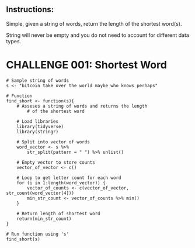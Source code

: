 ## Instructions:

Simple, given a string of words, return the length of the shortest word(s).

String will never be empty and you do not need to account for different data types.


# CHALLENGE 001: Shortest Word

    # Sample string of words
    s <- "bitcoin take over the world maybe who knows perhaps"

    # Function 
    find_short <- function(s){
        # Asseses a string of words and returns the length
            # of the shortest word

        # Load libraries
        library(tidyverse)
        library(stringr)

        # Split into vector of words
        word_vector <- s %>%
            str_split(pattern = " ") %>% unlist()

        # Empty vector to store counts
        vector_of_vector <- c()

        # Loop to get letter count for each word
        for (i in 1:length(word_vector)) {
            vector_of_counts <- c(vector_of_vector, str_count(word_vector[4]))
            min_str_count <- vector_of_counts %>% min()
        }

        # Return length of shortest word
        return(min_str_count)   
    }

    # Run function using 's'
    find_short(s)
